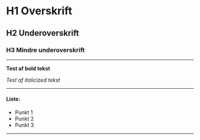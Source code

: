 # H1 Overskrift
## H2 Underoverskrift
### H3 Mindre underoverskrift

---

**Test af bold tekst**

*Test af italicized tekst*

---

#### Liste:

* Punkt 1
* Punkt 2
* Punkt 3

---

